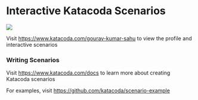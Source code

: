# Interactive Katacoda Scenarios

[![](http://shields.katacoda.com/katacoda/gourav-kumar-sahu/count.svg)](https://www.katacoda.com/gourav-kumar-sahu "Get your profile on Katacoda.com")

Visit https://www.katacoda.com/gourav-kumar-sahu to view the profile and interactive scenarios

### Writing Scenarios
Visit https://www.katacoda.com/docs to learn more about creating Katacoda scenarios

For examples, visit https://github.com/katacoda/scenario-example
